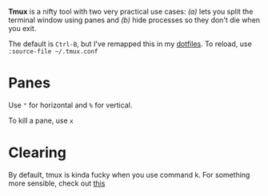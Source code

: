 **Tmux** is a nifty tool with two very practical use cases: _(a)_ lets you split the terminal window using panes and _(b)_ hide processes so they don't die when you exit.

The default is `Ctrl-B`, but I've remapped this in my [dotfiles](https://github.com/ashwinreddy/dotfiles/blob/master/.tmux.conf#L1). To reload, use `:source-file ~/.tmux.conf`

# Panes

Use `"` for horizontal and `%` for vertical.

To kill a pane, use `x`

# Clearing

By default, tmux is kinda fucky when you use command k. For something more sensible, check out [this](https://superuser.com/questions/611373/with-tmux-on-osx-how-can-i-make-commandk-clear-more-gracefully)